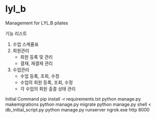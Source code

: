 # lyl_b
Management for LYL.B pilates

기능 리스트
 1. 수업 스케쥴표
 2. 회원관리
    - 회원 등록 및 관리
    - 결재, 재결재 관리
 3. 수업관리
    - 수업 등록, 조회, 수정
    - 수업의 회원 등록, 조회, 수정
    - 각 수업의 회원 출결 상태 관리

Initial Command
    pip install -r requirements.txt
    python manage.py makemigrations
    python manage.py migrate
    python manage.py shell < db_initial_script.py
    python manage.py runserver
    ngrok.exe http 8000